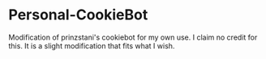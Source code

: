 # Personal-CookieBot
Modification of prinzstani's cookiebot for my own use. I claim no credit for this. It is a slight modification that fits what I wish.
